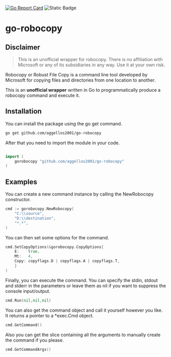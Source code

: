 [![Go Report Card](https://goreportcard.com/badge/github.com/aggellos2001/go-robocopy)](https://goreportcard.com/report/github.com/aggellos2001/go-robocopy) ![Static Badge](https://img.shields.io/badge/License-MIT-_)

# go-robocopy

## Disclaimer

> This is an unofficial wrapper for robocopy. There is no affiliation with Microsoft or any of its subsidiaries in any way. Use it at your own risk.

Robocopy or Robust File Copy is a command line tool developed by Microsoft for copying files and directories from one location to another.

This is an **unofficial wrapper** written in Go to programmatically produce a robocopy command and execute it.

## Installation

You can install the package using the go get command.

```bash
go get github.com/aggellos2001/go-robocopy
```

After that you need to import the module in your code.

```go

import (
    gorobocopy "github.com/aggellos2001/go-robocopy"
)
```

## Examples

You can create a new command instance by calling the NewRobocopy constructor.

```go
cmd := gorobocopy.NewRobocopy(
    "C:\\source",
    "D:\\destination",
    "*.*",
)
```

You can then set some options for the command.

```go
cmd.SetCopyOptions(&gorobocopy.CopyOptions{
    E:    true,
    Mt:   4,
    Copy: copyflags.D | copyflags.A | copyflags.T,
    }
)
```

Finally, you can execute the command. You can specify the stdin, stdout and stderr in the parameters or leave them as nil if you want to suppress the console input/output.

```go
cmd.Run(nil,nil,nil)
```

You can also get the command object and call it yourself however you like. It returns a pointer to a *exec.Cmd object.

```go
cmd.GetCommand()
```

Also you can get the slice containing all the arguments to manually create the command if you please.

```go
cmd.GetCommandArgs()
```
